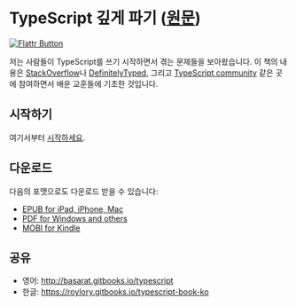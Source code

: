 TypeScript 깊게 파기 ([원문](https://basarat.gitbooks.io/typescript))
=======

[![Flattr Button](http://api.flattr.com/button/flattr-badge-large.png "번역이 마음에 드시면 기부 부탁드립니다!")](https://flattr.com/submit/auto?user_id=knq7q1&url=https://github.com/roylory/typescript-book-ko&title=typescript-book-ko&language=&tags=&category=)

저는 사람들이 TypeScript를 쓰기 시작하면서 겪는 문제들을 보아왔습니다. 이 책의 내용은
[StackOverflow](http://stackoverflow.com/tags/typescript/topusers)나 [DefinitelyTyped](https://github.com/DefinitelyTyped/), 그리고
[TypeScript community](https://github.com/TypeStrong/) 같은 곳에 참여하면서 배운 교훈들에 기초한 것입니다.

## 시작하기
여기서부터 [시작하세요](https://roylory.gitbooks.io/typescript-book-ko/docs/getting-started.html).

## 다운로드
다음의 포맷으로도 다운로드 받을 수 있습니다:
* [EPUB for iPad, iPhone, Mac](https://www.gitbook.com/download/epub/book/roylory/typescript-book-ko)
* [PDF for Windows and others](https://www.gitbook.com/download/pdf/book/roylory/typescript-book-ko)
* [MOBI for Kindle](https://www.gitbook.com/download/mobi/book/roylory/typescript-book-ko)

## 공유
* 영어: http://basarat.gitbooks.io/typescript
* 한글: https://roylory.gitbooks.io/typescript-book-ko

